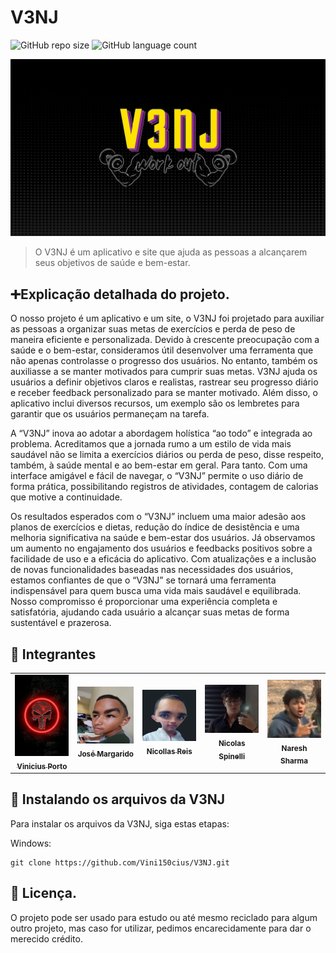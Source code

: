 # V3NJ

![GitHub repo size](https://img.shields.io/github/repo-size/Vini150cius/V3NJ?style=for-the-badge)
![GitHub language count](https://img.shields.io/github/languages/count/Vini150cius/V3NJ?style=for-the-badge)

<img src="./assets/Prancheta 1.jpg" alt="Logo do projeto">

> O V3NJ é um aplicativo e site que ajuda as pessoas a alcançarem seus objetivos de saúde e bem-estar.

## ➕Explicação detalhada do projeto.

O nosso projeto é um aplicativo e um site, o V3NJ foi projetado para auxiliar as pessoas a organizar suas metas de exercícios e perda de peso de maneira eficiente e personalizada. Devido à crescente preocupação com a saúde e o bem-estar, consideramos útil desenvolver uma ferramenta que não apenas controlasse o progresso dos usuários. No entanto, também os auxiliasse a se manter motivados para cumprir suas metas. V3NJ ajuda os usuários a definir objetivos claros e realistas, rastrear seu progresso diário e receber feedback personalizado para se manter motivado. Além disso, o aplicativo inclui diversos recursos, um exemplo são os lembretes para garantir que os usuários permaneçam na tarefa.

A “V3NJ” inova ao adotar a abordagem holística “ao todo” e integrada ao problema. Acreditamos que a jornada rumo a um estilo de vida mais saudável não se limita a exercícios diários ou perda de peso, disse respeito, também, à saúde mental e ao bem-estar em geral. Para tanto. Com uma interface amigável e fácil de navegar, o “V3NJ” permite o uso diário de forma prática, possibilitando registros de atividades, contagem de calorias que motive a continuidade.

Os resultados esperados com o “V3NJ” incluem uma maior adesão aos planos de exercícios e dietas, redução do índice de desistência e uma melhoria significativa na saúde e bem-estar dos usuários. Já observamos um aumento no engajamento dos usuários e feedbacks positivos sobre a facilidade de uso e a eficácia do aplicativo. Com atualizações e a inclusão de novas funcionalidades baseadas nas necessidades dos usuários, estamos confiantes de que o “V3NJ” se tornará uma ferramenta indispensável para quem busca uma vida mais saudável e equilibrada. Nosso compromisso é proporcionar uma experiência completa e satisfatória, ajudando cada usuário a alcançar suas metas de forma sustentável e prazerosa.

## 🤝 Integrantes

<table>
  <tr>
    <td align="center">
      <a href="https://github.com/Vini150cius" title="Github do integrante">
        <img src="./assets/members/vinicius.jpg" width="100px;" alt="Foto do integrante"/><br>
        <sub>
          <b>Vinicius Porto</b>
        </sub>
      </a>
    </td>
    <td align="center">
      <a href="https://github.com/JoseSouza2007" title="Github do integrante">
        <img src="./assets/members/jose.png" width="100px;" alt="Foto do integrante"/><br>
        <sub>
          <b>José Margarido</b>
        </sub>
      </a>
    </td>
    <td align="center">
      <a href="https://github.com/NicollasMSR" title="Github do integrante">
        <img src="./assets/members/nicollas.png" width="100px;" alt="Foto do integrante"/><br>
        <sub>
          <b>Nicollas Reis</b>
        </sub>
      </a>
    </td>
    <td align="center">
      <a href="https://github.com/TABAQUINH" title="Github do integrante">
        <img src="./assets/members/nicolas.png" width="100px;" alt="Foto do integrante"/><br>
        <sub>
          <b>Nicolas Spinelli</b>
        </sub>
      </a>
    </td>
    <td align="center">
      <a href="#" title="Github do integrante">
        <img src="./assets/members/naresh.jpg" width="100px;" alt="Foto do integrante"/><br>
        <sub>
          <b>Naresh Sharma</b>
        </sub>
      </a>
    </td>
    
  </tr>
</table>

## 🚀 Instalando os arquivos da V3NJ

Para instalar os arquivos da V3NJ, siga estas etapas:

Windows:

```shell
git clone https://github.com/Vini150cius/V3NJ.git
```

## 📝 Licença.

O projeto pode ser usado para estudo ou até mesmo reciclado para algum outro projeto, mas caso for utilizar, pedimos encarecidamente para dar o merecido crédito.

